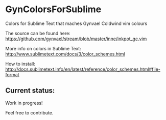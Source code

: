 # GynColorsForSublime
Colors for Sublime Text that maches Gynvael Coldwind vim colours

The source can be found here: https://github.com/gynvael/stream/blob/master/inne/inkpot_gc.vim

More info on colors in Sublime Text: http://www.sublimetext.com/docs/3/color_schemes.html

How to install: http://docs.sublimetext.info/en/latest/reference/color_schemes.html#file-format

## Current status:
Work in progress! 


Feel free to contribute.
